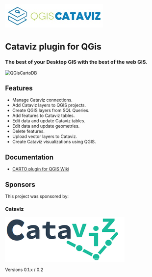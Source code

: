 ![Logo](images/logo.jpg?raw=true "CARTO plugin for QGis")
================================================
# Cataviz plugin for QGis
### The best of your Desktop GIS with the best of the web GIS.

![QGisCartoDB](https://lh3.googleusercontent.com/aVV2C4SigQ6Tu15LCO9kSeHNDZIQe3qr1alt4NMMq6Y=w1161-h659-no "QGIS CARTO")

## Features

* Manage Cataviz connections.
* Add Cataviz layers to QGIS projects.
* Create QGIS layers from SQL Queries.
* Add features to Cataviz tables.
* Edit data and update Cataviz tables.
* Edit data and update geometries.
* Delete features.
* Upload vector layers to Cataviz.
* Create Cataviz visualizations using QGIS.

## Documentation

* [CARTO plugin for QGIS Wiki](https://github.com/gkudos/qgis-cartodb/wiki)


## Sponsors

This project was sponsored by:

### Cataviz

[![CARTO](images/logo_carto.png)](http://cartonico.datapy.info/)

Versions 0.1.x / 0.2

